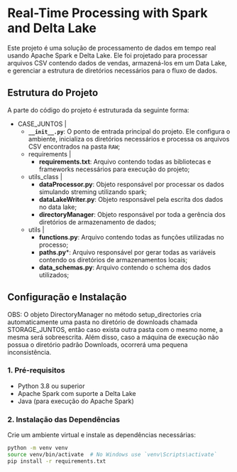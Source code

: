 # Real-Time Processing with Spark and Delta Lake

Este projeto é uma solução de processamento de dados em tempo real usando Apache Spark e Delta Lake. Ele foi projetado para processar arquivos CSV contendo dados de vendas, armazená-los em um Data Lake, e gerenciar a estrutura de diretórios necessários para o fluxo de dados.

## Estrutura do Projeto

A parte do código do projeto é estruturada da seguinte forma:

- CASE_JUNTOS
    |
    - **`__init__.py`**: O ponto de entrada principal do projeto. Ele configura o ambiente, inicializa os diretórios necessários e processa os arquivos CSV encontrados na pasta `RAW`;
    - requirements
        |
        - **requirements.txt**: Arquivo contendo todas as bibliotecas e frameworks necessários para execução do projeto;
    - utils_class
        |
        - **dataProcessor.py**: Objeto responsável por processar os dados simulando streming utilizando spark;
        - **dataLakeWriter.py**: Objeto responsável pela escrita dos dados no data lake;
        - **directoryManager**: Objeto responsável por toda a gerência dos diretórios de armazenamento de dados;
    - utils
        |
        - **functions.py**: Arquivo contendo todas as funções utilizadas no processo;
        - **paths.py***: Arquivo responsável por gerar todas as variáveis contendo os diretórios de armazenamentos locais;
        - **data_schemas.py**: Arquivo contendo o schema dos dados utilizados;

## Configuração e Instalação

OBS: O objeto DirectoryManager no método setup_directories cria automaticamente uma pasta no diretório de downloads chamada  STORAGE_JUNTOS, então caso exista outra pasta com o mesmo nome, a mesma será sobreescrita. Além disso, caso a máquina de execução não possua o diretório padrão Downloads, ocorrerá uma pequena inconsistência.

### 1. Pré-requisitos

- Python 3.8 ou superior
- Apache Spark com suporte a Delta Lake
- Java (para execução do Apache Spark)

### 2. Instalação das Dependências

Crie um ambiente virtual e instale as dependências necessárias:

```bash
python -m venv venv
source venv/bin/activate  # No Windows use `venv\Scripts\activate`
pip install -r requirements.txt
